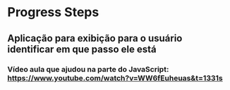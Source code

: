 # Progress Steps
 ## Aplicação para exibição para o usuário identificar em que passo ele está

 ### Vídeo aula que ajudou na parte do JavaScript: https://www.youtube.com/watch?v=WW6fEuheuas&t=1331s


